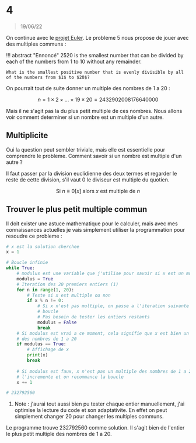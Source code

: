# 4

> 19/06/22

On continue avec le [projet Euler](https://projecteuler.net). Le probleme 5 nous propose de jouer avec des multiples communs :

!!! abstract "Ennoncé"
    $2520$ is the smallest number that can be divided by each of the numbers from $1$ to $10$ without any remainder.

    What is the smallest positive number that is evenly divisible by all of the numbers from $1$ to $20$?

On pourrait tout de suite donner un multiple des nombres de $1$ a $20$ :

$$
n = 1 \times 2 \times \ldots \times 19 \times 20 = 2432902008176640000
$$

Mais il ne s'agit pas la du plus petit multiple de ces nombres. Nous allons voir comment determiner si un nombre est un multiple d'un autre.

## Multiplicite

Oui la question peut sembler triviale, mais elle est essentielle pour comprendre le probleme. Comment savoir si un nombre est multiple d'un autre ?

Il faut passer par la division euclidienne des deux termes et regarder le reste de cette division, s'il vaut $0$ le diviseur est multiple du quotien.

$$
\text{Si} \ n \equiv 0 [x] \ \text{alors} \ x \ \text{est multiple de} \ n
$$

## Trouver le plus petit multiple commun

Il doit exister une astuce mathematique pour le calculer, mais avec mes connaissances actuelles je vais simplement utiliser la programmation pour resoudre ce probleme :

```python
# x est la solution cherchee
x = 1

# Boucle infinie
while True:
    # modulus est une variable que j'utilise pour savoir si x est un multiple de n
    modulus = True
    # Iteration des 20 premiers entiers (1)
    for n in range(1, 20):
        # Teste si x est multiple ou non
        if x % n != 0:
            # Si x n'est pas multiple, on passe a l'iteration suivante de la
            # boucle
            # Pas besoin de tester les entiers restants
            modulus = False
            break
    # Si modulus est vrai a ce moment, cela signifie que x est bien un multiple
    # des nombres de 1 a 20
    if modulus == True:
        # Affichage de x
        print(x)
        break
    
    # Si modulus est faux, x n'est pas un multiple des nombres de 1 a 20, on
    # l'incremente et on recommance la boucle
    x += 1

# 232792560
```

1. Note : j'aurai tout aussi bien pu tester chaque entier manuellement, j'ai optimise la lecture du code et son adaptativite. En effet on peut simplement changer $20$ pour changer les multiples communs.

Le programme trouve $232792560$ comme solution. Il s'agit bien de l'entier le plus petit multiple des nombres de $1$ a $20$.